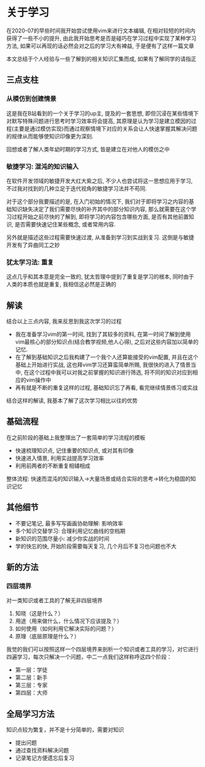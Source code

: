 # 关于学习

在2020-07的早些时间我开始尝试使用vim来进行文本编辑, 在相对较短的时间内获得了一些不小的提升, 由此我开始思考是否是碰巧在学习过程中实现了某种学习方法, 如果可以再现的话必然会对之后的学习大有裨益, 于是便有了这样一篇文章

本文总结于个人经验与一些了解到的相关知识汇集而成, 如果有了解同学的请指正

## 三点支柱

### 从模仿到创建情景

这是我在B站看到的一个关于学习的up主, 提及的一套思想, 即但沉浸在某些情境下对默写特殊问题进行思考时学习效率将会提高, 其原理是认为学习是建立模因的过程(主要是通过模仿实现)而通过观察情境下对应的关系会让人快速掌握其解决问题的规律从而能够使知识印像更为深刻.

回想或者了解人类年幼时期的学习方式, 皆是建立在对他人的模仿之中

### 敏捷学习: 混沌的知识输入

在软件开发领域的敏捷开发大红大紫之后, 不少人也尝试将这一思想应用于学习, 不过我对找到的几种立足于迭代视角的敏捷学习法并不苟同.

对于这个部分我要描述的是, 在入门初始的情况下, 我们对于即将学习之内容的基础知识缺失决定了我们需要尽快的补齐其中的部分知识内容, 那么就需要在这个学习过程开始之前尽快的了解到, 即将学习的内容包含哪些方面, 是否有其他前置知识, 是否需要快速记住某些概念, 或者常用内容.

另外就是描述这些过程需要快速过渡, 从准备到学习到实战到复习. 这倒是与敏捷开发有了异曲同工之妙

### 犹太学习法: 重复

这点几乎和其本意是完全一致的, 犹太哲理中提到了重复是学习的根本, 同时由于人类的本质也就是重复, 我相信这必然是正确的

## 解读

结合以上三点内容, 我来反思到我这次学习的过程

* 我在准备学习vim的第一时间, 找到了其较多的资料, 在第一时间了解到使用vim最核心的部分知识点(结合教学视频,他人心得), 之后对这些内容加以简单的记忆.
* 在了解到基础知识之后我构建了一个我个人还算能接受的vim配置, 并且在这个基础上开始进行实战, 这也拜vim学习还算蛮简单所赐, 我很快的进入了情景当中, 在这个过程中我可以对我之前掌握的知识进行筛选, 将不同的知识对应到相应的vim操作中
* 再有就是不断的重复这样的过程, 基础知识忘了再看, 看完继续情景练习或实战

结合这样的解读, 我基本了解了这次学习相比以往的优势

## 基础流程

在之前阶段的基础上我整理出了一套简单的学习流程的模板

* 快速梳理知识点, 记住重要的知识点, 或对其有印像
* 快速进入情景, 利用实战提高学习效率
* 利用前两者的不断重复相辅相成

整体流程: 快速而混沌的知识输入->大量场景或结合实际的思考->转化为稳固的知识记忆

## 其他细节

* 不要记笔记, 最多写写画画协助理解: 影响效率
* 多个知识交替学习: 合理利用记忆曲线的空档期
* 新知识的范围尽量小: 减少你实战的时间
* 学的快忘的快, 开始阶段需要每天复习, 几个月后不复习也问题也不大

## 新的方法

### 四层境界

对一类知识或者工具的了解无非四层境界

1. 知晓（这是什么？）
2. 用途（用来做什么，什么情况下应该提及？）
3. 如何使用（如何利用它解决实际的问题？）
4. 原理（底层原理是什么？）

我觉的我们可以按照这样一个四层境界来剖析一个知识或者工具的学习，对它进行四遍学习，每次只解决一个问题，中二一点我们这样称呼这四个阶段：

* 第一层：学徒
* 第二层：新手
* 第三层：专家
* 第四层：大师

## 全局学习方法

知识点较为繁复，并不是十分简单的，需要对知识

* 提出问题
* 通过查找资料解决问题
* 记录笔记方便遗忘后复习
